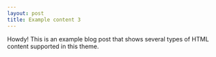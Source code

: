 ```yaml
---
layout: post
title: Example content 3
---
```



<div class="message">
  Howdy! This is an example blog post that shows several types of HTML content supported in this theme.
</div>